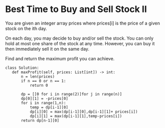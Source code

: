 # Best Time to Buy and Sell Stock II

You are given an integer array prices where prices[i] is the price of a given stock on the ith day.

On each day, you may decide to buy and/or sell the stock. You can only hold at most one share of the stock at any time. However, you can buy it then immediately sell it on the same day.

Find and return the maximum profit you can achieve.

 ```
 class Solution:
    def maxProfit(self, prices: List[int]) -> int:
        n = len(prices)
        if n == 0 or n == 1:
            return 0
        
        dp = [[0 for i in range(2)]for j in range(n)]
        dp[0][1] = -prices[0]
        for i in range(1,n):
            temp = dp[i-1][0]
            dp[i][0] = max(dp[i-1][0],dp[i-1][1]+ prices[i])
            dp[i][1] = max(dp[i-1][1],temp-prices[i])
        return dp[n-1][0]
 
```

